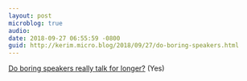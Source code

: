 ```yaml
---
layout: post
microblog: true
audio: 
date: 2018-09-27 06:55:59 -0800
guid: http://kerim.micro.blog/2018/09/27/do-boring-speakers.html
---
```

[Do boring speakers really talk for longer?](http://www.nature.com/articles/d41586-018-06817-z) (Yes)
